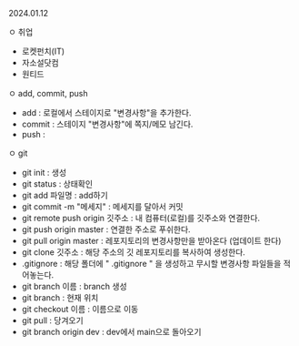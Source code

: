 2024.01.12

ㅇ 취업
  - 로켓펀치(IT)
  - 자소설닷컴
  - 원티드

ㅇ add, commit, push
  - add : 로컬에서 스테이지로 "변경사항"을 추가한다.
  - commit : 스테이지 "변경사항"에 쪽지/메모 남긴다.
  - push : 

ㅇ git
  - git init : 생성
  - git status : 상태확인
  - git add 파일명 : add하기
  - git commit -m "메세지" : 메세지를 달아서 커밋
  - git remote push origin 깃주소 : 내 컴퓨터(로컬)를 깃주소와 연결한다.
  - git push origin master : 연결한 주소로 푸쉬한다.
  - git pull origin master : 레포지토리의 변경사항만을 받아온다 (업데이트 한다)
  - git clone 깃주소 : 해당 주소의 깃 레포지토리를 복사하여 생성한다.
  - .gitignore : 해당 폴더에 " .gitignore " 을 생성하고 무시할 변경사항 파일들을 적어놓는다.
  - git branch 이름 : branch 생성
  - git branch : 현재 위치
  - git checkout 이름 : 이름으로 이동
  - git pull : 당겨오기
  - git branch origin dev : dev에서 main으로 돌아오기
